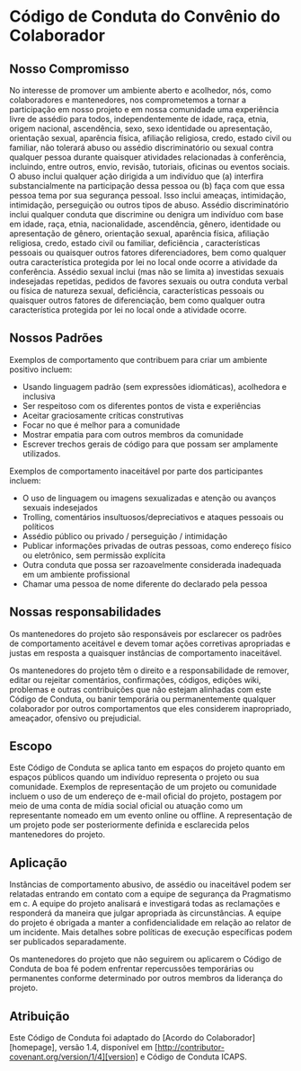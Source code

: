 # Código de Conduta do Convênio do Colaborador

## Nosso Compromisso

No interesse de promover um ambiente aberto e acolhedor, nós, como colaboradores e mantenedores, nos comprometemos a tornar a participação em nosso projeto e em nossa comunidade uma experiência livre de assédio para todos, independentemente de idade, raça, etnia, origem nacional, ascendência, sexo, sexo identidade ou apresentação, orientação sexual, aparência física, afiliação religiosa, credo, estado civil ou familiar, não tolerará abuso ou assédio discriminatório ou sexual contra qualquer pessoa durante quaisquer atividades relacionadas à conferência, incluindo, entre outros, envio, revisão, tutoriais, oficinas ou eventos sociais. O abuso inclui qualquer ação dirigida a um indivíduo que (a) interfira substancialmente na participação dessa pessoa ou (b) faça com que essa pessoa tema por sua segurança pessoal. Isso inclui ameaças, intimidação, intimidação, perseguição ou outros tipos de abuso. Assédio discriminatório inclui qualquer conduta que discrimine ou denigra um indivíduo com base em idade, raça, etnia, nacionalidade, ascendência, gênero, identidade ou apresentação de gênero, orientação sexual, aparência física, afiliação religiosa, credo, estado civil ou familiar, deficiência , características pessoais ou quaisquer outros fatores diferenciadores, bem como qualquer outra característica protegida por lei no local onde ocorre a atividade da conferência. Assédio sexual inclui (mas não se limita a) investidas sexuais indesejadas repetidas, pedidos de favores sexuais ou outra conduta verbal ou física de natureza sexual, deficiência, características pessoais ou quaisquer outros fatores de diferenciação, bem como qualquer outra característica protegida por lei no local onde a atividade ocorre. 

## Nossos Padrões

Exemplos de comportamento que contribuem para criar um ambiente positivo incluem:

* Usando linguagem padrão (sem expressões idiomáticas), acolhedora e inclusiva
* Ser respeitoso com os diferentes pontos de vista e experiências
* Aceitar graciosamente críticas construtivas
* Focar no que é melhor para a comunidade
* Mostrar empatia para com outros membros da comunidade
* Escrever trechos gerais de código para que possam ser amplamente utilizados.

Exemplos de comportamento inaceitável por parte dos participantes incluem:

* O uso de linguagem ou imagens sexualizadas e atenção ou avanços sexuais indesejados
* Trolling, comentários insultuosos/depreciativos e ataques pessoais ou políticos
* Assédio público ou privado / perseguição / intimidação
* Publicar informações privadas de outras pessoas, como endereço físico ou eletrônico, sem permissão explícita
* Outra conduta que possa ser razoavelmente considerada inadequada em um ambiente profissional
* Chamar uma pessoa de nome diferente do declarado pela pessoa

## Nossas responsabilidades

Os mantenedores do projeto são responsáveis por esclarecer os padrões de comportamento aceitável e devem tomar ações corretivas apropriadas e justas em resposta a quaisquer instâncias de comportamento inaceitável.

Os mantenedores do projeto têm o direito e a responsabilidade de remover, editar ou rejeitar comentários, confirmações, códigos, edições wiki, problemas e outras contribuições que não estejam alinhadas com este Código de Conduta, ou banir temporária ou permanentemente qualquer colaborador por outros comportamentos que eles considerem inapropriado, ameaçador, ofensivo ou prejudicial.

## Escopo

Este Código de Conduta se aplica tanto em espaços do projeto quanto em espaços públicos quando um indivíduo representa o projeto ou sua comunidade. Exemplos de representação de um projeto ou comunidade incluem o uso de um endereço de e-mail oficial do projeto, postagem por meio de uma conta de mídia social oficial ou atuação como um representante nomeado em um evento online ou offline. A representação de um projeto pode ser posteriormente definida e esclarecida pelos mantenedores do projeto.

## Aplicação

Instâncias de comportamento abusivo, de assédio ou inaceitável podem ser relatadas entrando em contato com a equipe de segurança da Pragmatismo em c. A equipe do projeto analisará e investigará todas as reclamações e responderá da maneira que julgar apropriada às circunstâncias. A equipe do projeto é obrigada a manter a confidencialidade em relação ao relator de um incidente. Mais detalhes sobre políticas de execução específicas podem ser publicados separadamente.

Os mantenedores do projeto que não seguirem ou aplicarem o Código de Conduta de boa fé podem enfrentar repercussões temporárias ou permanentes conforme determinado por outros membros da liderança do projeto.

## Atribuição

Este Código de Conduta foi adaptado do [Acordo do Colaborador][homepage], versão 1.4, disponível em [http://contributor-covenant.org/version/1/4][version] e Código de Conduta ICAPS.

[página inicial]: http://contributor-covenant.org
[versão]: http://contributor-covenant.org/version/1/4/
